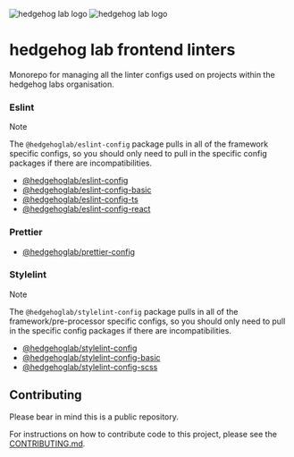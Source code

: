 ![hedgehog lab logo](./assets/images/hhl-logo-light.png#gh-dark-mode-only)
![hedgehog lab logo](./assets/images/hhl-logo-dark.png#gh-light-mode-only)

# hedgehog lab frontend linters

Monorepo for managing all the linter configs used on projects within the hedgehog labs organisation.

### Eslint

> [!NOTE]  
> The `@hedgehoglab/eslint-config` package pulls in all of the framework specific configs, so you should only need to pull in the specific config packages if there are incompatibilities.

- [@hedgehoglab/eslint-config](./packages/eslint-config)
- [@hedgehoglab/eslint-config-basic](./packages/eslint-config-basic)
- [@hedgehoglab/eslint-config-ts](./packages/eslint-config-ts)
- [@hedgehoglab/eslint-config-react](./packages/eslint-config-react)

### Prettier

- [@hedgehoglab/prettier-config](./packages/prettier-config)

### Stylelint

> [!NOTE]  
> The `@hedgehoglab/stylelint-config` package pulls in all of the framework/pre-processor specific configs, so you should only need to pull in the specific config packages if there are incompatibilities.

- [@hedgehoglab/stylelint-config](./packages/stylelint-config)
- [@hedgehoglab/stylelint-config-basic](./packages/stylelint-config-basic)
- [@hedgehoglab/stylelint-config-scss](./packages/stylelint-config-scss)


## Contributing

Please bear in mind this is a public repository.

For instructions on how to contribute code to this project, please see the [CONTRIBUTING.md](./CONTRIBUTING.md).
